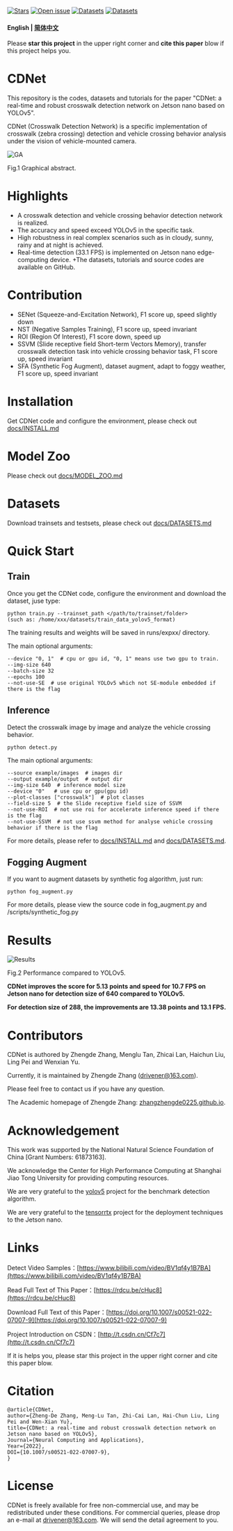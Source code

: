 [![Stars](https://img.shields.io/github/stars/zhangzhengde0225/CDNet)](
https://github.com/zhangzhengde0225/CDNet)
[![Open issue](https://img.shields.io/github/issues/zhangzhengde0225/CDNet)](
https://github.com/zhangzhengde0225/CDNet/issues)
[![Datasets](https://img.shields.io/static/v1?label=Download&message=datasets&color=green)](
https://github.com/zhangzhengde0225/CDNet/blob/master/docs/DATASETS.md)
[![Datasets](https://img.shields.io/static/v1?label=Download&message=source_code&color=orange)](
https://github.com/zhangzhengde0225/CDNet/archive/refs/heads/master.zip)

#### English | [简体中文](https://github.com/zhangzhengde0225/CDNet/blob/master/docs/README_zh_cn.md)

Please **star this project** in the upper right corner and **cite this paper** blow 
if this project helps you. 

# CDNet

This repository is the codes, datasets and tutorials for the paper 
"CDNet: a real-time and robust crosswalk detection network on Jetson nano based on YOLOv5".

CDNet (Crosswalk Detection Network) is a specific implementation of crosswalk (zebra crossing) detection and vehicle crossing behavior analysis under the vision of vehicle-mounted camera. 

![GA](https://zhangzhengde0225.github.io/images/CDNet_GA.jpg)

Fig.1 Graphical abstract.

# Highlights
+ A crosswalk detection and vehicle crossing behavior detection network is realized.
+ The accuracy and speed exceed YOLOv5 in the specific task.
+ High robustness in real complex scenarios such as in cloudy, sunny, rainy and at night is achieved.
+ Real-time detection (33.1 FPS) is implemented on Jetson nano edge-computing device.
+The datasets, tutorials and source codes are available on GitHub.
  
# Contribution

+ SENet (Squeeze-and-Excitation Network), F1 score up, speed slightly down
+ NST (Negative Samples Training), F1 score up, speed invariant
+ ROI (Region Of Interest), F1 score down, speed up
+ SSVM (Slide receptive field Short-term Vectors Memory), transfer crosswalk detection task into vehicle crossing behavior task, 
  F1 score up, speed invariant
+ SFA (Synthetic Fog Augment), dataset augment, adapt to foggy weather, F1 score up, speed invariant

# Installation
Get CDNet code and configure the environment, please check out [docs/INSTALL.md](https://github.com/zhangzhengde0225/CDNet/blob/master/docs/INSTALL.md)

# Model Zoo
Please check out [docs/MODEL_ZOO.md](https://github.com/zhangzhengde0225/CDNet/blob/master/docs/MODEL_ZOO.md)

# Datasets
Download trainsets and testsets, please check out [docs/DATASETS.md](https://github.com/zhangzhengde0225/CDNet/blob/master/docs/DATASETS.md)

# Quick Start
## Train

Once you get the CDNet code, configure the environment and download the dataset, juse type:
```
python train.py --trainset_path </path/to/trainset/folder>
(such as: /home/xxx/datasets/train_data_yolov5_format) 
```
The training results and weights will be saved in runs/expxx/ directory.

The main optional arguments:
```
--device "0, 1"  # cpu or gpu id, "0, 1" means use two gpu to train.
--img-size 640 
--batch-size 32 
--epochs 100 
--not-use-SE  # use original YOLOv5 which not SE-module embedded if there is the flag
```

## Inference
Detect the crosswalk image by image and analyze the vehicle crossing behavior. 
```
python detect.py
```

The main optional arguments:
```
--source example/images  # images dir
--output example/output  # output dir
--img-size 640  # inference model size
--device "0"   # use cpu or gpu(gpu id)
--plot-classes ["crosswalk"]  # plot classes
--field-size 5  # the Slide receptive field size of SSVM 
--not-use-ROI  # not use roi for accelerate inference speed if there is the flag
--not-use-SSVM  # not use ssvm method for analyse vehicle crossing behavior if there is the flag
```

For more details, please refer to [docs/INSTALL.md](https://github.com/zhangzhengde0225/CDNet/blob/master/docs/INSTALL.md) and [docs/DATASETS.md](https://github.com/zhangzhengde0225/CDNet/blob/master/docs/DATASETS.md).

## Fogging Augment
If you want to augment datasets by synthetic fog algorithm, just run:
```
python fog_augment.py
```
For more details, please view the source code in fog_augment.py and /scripts/synthetic_fog.py

# Results

![Results](https://zhangzhengde0225.github.io/images/CDNet_Results.jpg)

Fig.2 Performance compared to YOLOv5.

**CDNet improves the score for 5.13 points and speed for 10.7 FPS on Jetson nano for detection size of 640 compared to YOLOv5.**

**For detection size of 288, the improvements are 13.38 points and 13.1 FPS.**


# Contributors
CDNet is authored by Zhengde Zhang, Menglu Tan, Zhicai Lan, Haichun Liu, Ling Pei and Wenxian Yu.

Currently, it is maintained by Zhengde Zhang (drivener@163.com).

Please feel free to contact us if you have any question.

The Academic homepage of Zhengde Zhang: [zhangzhengde0225.github.io](https://zhangzhengde0225.github.io).

# Acknowledgement

This work was supported by the National Natural
Science Foundation of China [Grant Numbers: 61873163]. 

We acknowledge the Center for High Performance Computing at
Shanghai Jiao Tong University for providing computing resources.

We are very grateful to the 
[yolov5](https://github.com/ultralytics/yolov5) project
for the benchmark detection algorithm.

We are very grateful to the 
[tensorrtx](https://github.com/wang-xinyu/tensorrtx) project
for the deployment techniques to the Jetson nano.

# Links
Detect Video Samples：[https://www.bilibili.com/video/BV1qf4y1B7BA](https://www.bilibili.com/video/BV1qf4y1B7BA)

Read Full Text of This Paper：[https://rdcu.be/cHuc8](https://rdcu.be/cHuc8)

Download Full Text of this Paper：[https://doi.org/10.1007/s00521-022-07007-9](https://doi.org/10.1007/s00521-022-07007-9)

Project Introduction on CSDN：[http://t.csdn.cn/Cf7c7](http://t.csdn.cn/Cf7c7)

If it is helps you, 
please star this project in the upper right corner and cite this paper blow.

# Citation
```
@article{CDNet,
author={Zheng-De Zhang, Meng-Lu Tan, Zhi-Cai Lan, Hai-Chun Liu, Ling Pei and Wen-Xian Yu},
title={CDNet: a real-time and robust crosswalk detection network on Jetson nano based on YOLOv5},
Journal={Neural Computing and Applications}, 
Year={2022},
DOI={10.1007/s00521-022-07007-9},
}
```

# License
CDNet is freely available for free non-commercial use, and may be redistributed under these conditions. For commercial queries, please drop an e-mail at drivener@163.com. We will send the detail agreement to you.





